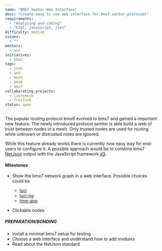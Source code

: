 ```yaml
---
name: "BMX7 Semtor Web Interface"
desc: "Create easy to use web interface for bmx7 sentor protocool"
requirements:
  - "Analyzing and coding"
  - "html, javascript, json"
difficulty: medium
issues:
  - ""
mentors:
  - axn
initiatives:
  - GSoC
tags:
  - json
  - web
  - mesh
  - bmx6
  - bmx7
collaborating_projects:
  - libremesh
  - freifunk
status: open
---
```


The popular routing protocol bmx6 evolved to bmx7 and gained a important new
feature: The newly introduced protocol *semtor* is able build a web of trust
between nodes in a mesh. Only trusted nodes are used for routing while unknown
or distrusted notes are ignored.

While this feature already works there is currently now easy way for end-users
to configure it. A possible approach would be to combine bmx7
[NetJson](http://netjson.org/docs/index.html) output with the JavaScript
framework [d3](https://d3js.org/). 


#### Milestones

* Show the bmx7 network graph in a web interface. Possible choices could be
  * [luci](https://github.com/openwrt/luci)
  * [luci-ng](https://github.com/jow-/luci-ng)
  * [lime-app](https://github.com/libremesh/lime-app)

* Clickable nodes 


##### PREPARATION/BONDING

* Install a minimal bmx7 setup for testing
* Choose a web interface and understand how to add modules
* Read about the NetJson standard
